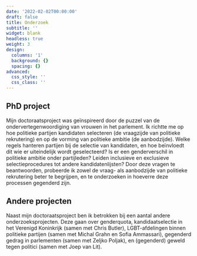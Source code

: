 ```yaml
---
date: '2022-02-02T00:00:00'
draft: false
title: Onderzoek
subtitle: ''
widget: blank
headless: true
weight: 3
design:
  columns: '1'
  background: {}
  spacing: {}
advanced:
  css_style: ''
  css_class: ''
---
```


## PhD project
Mijn doctoraatsproject was geïnspireerd door de puzzel van de ondervertegenwoordiging van vrouwen in het parlement. Ik richtte me op hoe politieke partijen kandidaten selecteren (de vraagzijde van politieke rekrutering) en op de vorming van politieke ambitie (de aanbodzijde). Welke regels hanteren partijen bij de selectie van kandidaten, en hoe beïnvloedt dit wie er uiteindelijk wordt geselecteerd? Is er een genderverschil in politieke ambitie onder partijleden? Leiden inclusieve en exclusieve selectieprocedures tot andere kandidatenlijsten? Door deze vragen te beantwoorden, probeerde ik zowel de vraag- als aanbodzijde van politieke rekrutering beter te begrijpen, en te onderzoeken in hoeverre deze processen gegenderd zijn.


## Andere projecten
Naast mijn doctoraatsproject ben ik betrokken bij een aantal andere onderzoeksprojecten. Deze gaan over genderquota, kandidaatselectie in het Verenigd Koninkrijk (samen met Chris Butler), LGBT-afdelingen binnen politieke partijen (samen met Michal Grahn en Sofia Ammassari), gegenderd gedrag in parlementen (samen met Zeljko Poljak), en (gegenderd) geweld tegen politici (samen met Joep van Lit).
